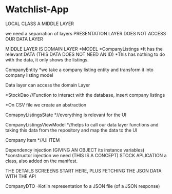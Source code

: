 # Watchlist-App
LOCAL CLASS A MIDDLE LAYER

we need a separration of layers
PRESENTATION LAYER DOES NOT ACCESS OUR DATA LAYER

MIDDLE LAYER IS DOMAIN LAYER
*MODEL
*CompanyListings
*It has the relevant DATA (THIS DATA DOES NOT NEED AN ID)
*This has nothing to do with the data, it only shows the listings.

CompanyEntity
*we take a company listing entity and transform it into company listing model

Data layer can access the domain Layer

*StockDao //Function to interact with the database, insert company listings

*On CSV file we create an abstraction






ComapnyListingsState
*//everything is relevant for the UI

CompanyListingsViewModel
*//helps to call our data layer functions and taking this data from the repository and map the data to the UI

Company Item
*//UI ITEM


Dependency injection (GIVING AN OBJECT its instance variables)
*constructor injection we need (THIS IS A CONCEPT)
STOCK APLICATION a class, also added on the manifest. 


THE DETAILS SCREEENS START HERE, PLUS FETCHING THE JSON DATA WITH THE API 

CompanyDTO 
    -Kotlin representation fo a JSON file (of a JSON response)
